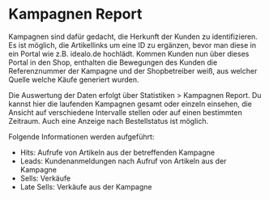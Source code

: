 # Kampagnen Report 

Kampagnen sind dafür gedacht, die Herkunft der Kunden zu identifizieren. Es ist möglich, die Artikellinks um eine ID zu ergänzen, bevor man diese in ein Portal wie z.B. idealo.de hochlädt. Kommen Kunden nun über dieses Portal in den Shop, enthalten die Bewegungen des Kunden die Referenznummer der Kampagne und der Shopbetreiber weiß, aus welcher Quelle welche Käufe generiert wurden.

Die Auswertung der Daten erfolgt über Statistiken \> Kampagnen Report. Du kannst hier die laufenden Kampagnen gesamt oder einzeln einsehen, die Ansicht auf verschiedene Intervalle stellen oder auf einen bestimmten Zeitraum. Auch eine Anzeige nach Bestellstatus ist möglich.

Folgende Informationen werden aufgeführt:

-   Hits: Aufrufe von Artikeln aus der betreffenden Kampagne
-   Leads: Kundenanmeldungen nach Aufruf von Artikeln aus der Kampagne
-   Sells: Verkäufe
-   Late Sells: Verkäufe aus der Kampagne



